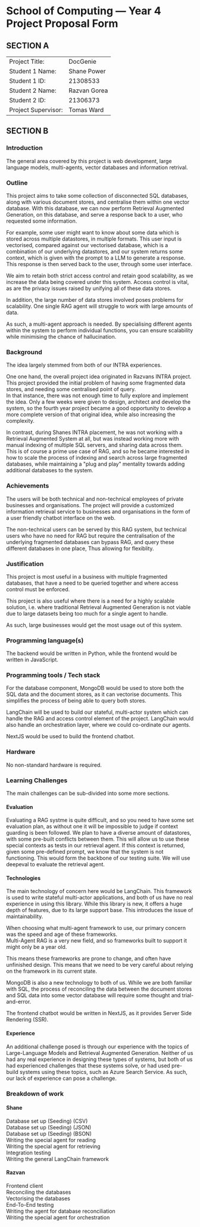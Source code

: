 # School of Computing &mdash; Year 4 Project Proposal Form

## SECTION A

|                     |                   |
|---------------------|-------------------|
|Project Title:       | DocGenie          |
|Student 1 Name:      | Shane Power       |
|Student 1 ID:        | 21308533          |
|Student 2 Name:      | Razvan Gorea      |
|Student 2 ID:        | 21306373          |
|Project Supervisor:  | Tomas Ward        |

## SECTION B

### Introduction

The general area covered by this project is web development, large language models, multi-agents, vector databases and information retrival.

### Outline

This project aims to take some collection of disconnected SQL databases, along with various document stores, and centralise them within one vector database. With this database, we can now perform Retrieval Augmented Generation, on this database, and serve a response back to a user, who requested some information.  

For example, some user might want to know about some data which is stored across multiple datastores, in multiple formats. This user input is vectorised, compared against our vectorised database, which is a combination of our underlying datastores, and our system returns some context, which is given with the prompt to a LLM to generate a response. This response is then served back to the user, through some user interface.

We aim to retain both strict access control and retain good scalability, as we increase the data being covered under this system. Access control is vital, as are the privacy issues raised by unifying all of these data stores.  

In addition, the large number of data stores involved poses problems for scalability. One single RAG agent will struggle to work with large amounts of data.  

As such, a multi-agent approach is needed. By specialising different agents within the system to perform individual functions, you can ensure scalability while minimising the chance of hallucination.

### Background

The idea largely stemmed from both of our INTRA experiences.

One one hand, the overall project idea originated in Razvans INTRA project. This project provided the initial problem of having some fragmented data stores, and needing some centralised point of query.  
In that instance, there was not enough time to fully explore and implement the idea. Only a few weeks were given to design, architect and develop the system, so the fourth year project became a good opportunity to develop a more complete version of that original idea, while also increasing the complexity.

In contrast, during Shanes INTRA placement, he was not working with a Retrieval Augmented System at all, but was instead working more with manual indexing of multiple SQL servers, and sharing data across them. This is of course a prime use case of RAG, and so he became interested in how to scale the process of indexing and search across large fragmented databases, while maintaining a "plug and play" mentality towards adding additional databases to the system.

### Achievements

The users will be both technical and non-technical employees of private businesses and organisations. The project will provide a customized information retrieval service to businesses and organisations in the form of a user friendly chatbot interface on the web.

The non-technical users can be served by this RAG system, but technical users who have no need for RAG but require the centralisation of the underlying fragmented databases can bypass RAG, and query these different databases in one place, Thus allowing for flexiblity. 


### Justification

This project is most useful in a business with multiple fragmented databases, that have a need to be queried together and where access control must be enforced.

This project is also useful where there is a need for a highly scalable solution, i.e. where traditional Retrieval Augmented Generation is not viable due to large datasets being too much for a single agent to handle.

As such, large businesses would get the most usage out of this system.

### Programming language(s)

The backend would be written in Python, while the frontend would be written in JavaScript.

### Programming tools / Tech stack

For the database component, MongoDB would be used to store both the SQL data and the document stores, as it can vectorise documents.
This simplifies the process of being able to query both stores.

LangChain will be used to build our stateful, multi-actor system which can handle the RAG and access control element of the project. LangChain would also handle an orchestration layer, where we could co-ordinate our agents.

NextJS would be used to build the frontend chatbot. 
### Hardware

No non-standard hardware is required.

### Learning Challenges

The main challenges can be sub-divided into some more sections.

#### Evaluation
Evaluating a RAG systme is quite difficult, and so you need to have some set evaluation plan, as without one it will be impossible to judge if context guarding is been followed. We plan to have a diverse amount of datastores, with some pre-built conflicts between them. This will allow us to use these special contexts as tests in our retrieval agent. If this context is returned, given some pre-defined prompt, we know that the system is not functioning. This would form the backbone of our testing suite.
We will use deepeval to evaluate the retrieval agent.

#### Technologies
The main technology of concern here would be LangChain. This framework is used to write stateful multi-actor applications, and both of us have no real experience in using this library.
While this library is new, it offers a huge depth of features, due to its large support base. This introduces the issue of maintainability.  

When choosing what multi-agent framework to use, our primary concern was the speed and age of these frameworks.  
Multi-Agent RAG is a very new field, and so frameworks built to support it might only be a year old.  

This means these frameworks are prone to change, and often have unfinished design. This means that we need to be very careful about relying on the framework in its current state.

MongoDB is also a new technology to both of us. While we are both familiar with SQL, the process of reconciling the data between the document stores and SQL data into some vector database will require some thought and trial-and-error.

The frontend chatbot would be written in NextJS, as it provides Server Side Rendering (SSR).

#### Experience
An additional challenge posed is through our experience with the topics of Large-Language Models and Retrieval Augmented Generation. Neither of us had any real experience in designing these types of systems, but both of us had experienced challenges that these systems solve, or had used pre-build systems using these topics, such as Azure Search Service. As such, our lack of experience can pose a challenge.

### Breakdown of work

#### Shane
Database set up (Seeding) (CSV)  
Database set up (Seeding) (JSON)  
Database set up (Seeding) (BSON)  
Writing the special agent for reading  
Writing the special agent for retrieving  
Integration testing  
Writing the general LangChain framework  

#### Razvan
Frontend client  
Reconciling the databases  
Vectorising the databases  
End-To-End testing  
Writing the agent for database reconciliation  
Writing the special agent for orchestration  
